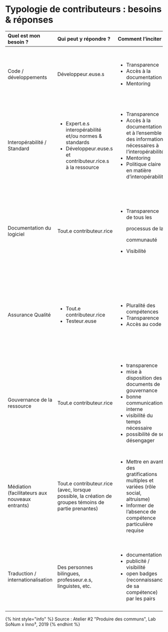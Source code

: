 # Typologie de contributeurs : besoins & réponses

<table>
  <thead>
    <tr>
      <th style="text-align:left">Quel est mon besoin ?</th>
      <th style="text-align:left">Qui peut y r&#xE9;pondre ?</th>
      <th style="text-align:left">Comment l&#x2019;inciter ?</th>
      <th style="text-align:left">Quels outils ?</th>
      <th style="text-align:left">R&#xE8;gles &#xE0; formaliser</th>
      <th style="text-align:left">B&#xE9;n&#xE9;fices attendus</th>
    </tr>
  </thead>
  <tbody>
    <tr>
      <td style="text-align:left">Code / d&#xE9;veloppements</td>
      <td style="text-align:left">D&#xE9;veloppeur.euse.s</td>
      <td style="text-align:left">
        <ul>
          <li>Transparence</li>
          <li>Acc&#xE8;s &#xE0; la documentation</li>
          <li>Mentoring</li>
        </ul>
      </td>
      <td style="text-align:left">
        <ul>
          <li>D&#xE9;p&#xF4;t de code</li>
          <li>Int&#xE9;gration continue</li>
          <li>Fermes de compilation</li>
          <li>Canal IRC, listes</li>
        </ul>
      </td>
      <td style="text-align:left">
        <ul>
          <li>Licence</li>
          <li>Droits de commits</li>
          <li>Process de contribution</li>
        </ul>
      </td>
      <td style="text-align:left">
        <ul>
          <li>Simplicit&#xE9; d&apos;acc&#xE8;s</li>
          <li>Visibilit&#xE9;</li>
          <li>Autonomie</li>
          <li>Baisse du co&#xFB;t de d&#xE9;veloppement</li>
        </ul>
      </td>
    </tr>
    <tr>
      <td style="text-align:left">Interop&#xE9;rabilit&#xE9; / Standard</td>
      <td style="text-align:left">
        <ul>
          <li>Expert.e.s interop&#xE9;rabilit&#xE9; et/ou normes &amp; standards</li>
          <li>D&#xE9;veloppeur.euse.s et contributeur.rice.s &#xE0; la ressource</li>
        </ul>
      </td>
      <td style="text-align:left">
        <ul>
          <li>Transparence</li>
          <li>Acc&#xE8;s &#xE0; la documentation et &#xE0; l&#x2019;ensemble des informations
            n&#xE9;cessaires &#xE0; l&#x2019;interop&#xE9;rabilit&#xE9;</li>
          <li>Mentoring</li>
          <li>Politique claire en mati&#xE8;re d&#x2019;interop&#xE9;rabilit&#xE9;</li>
        </ul>
      </td>
      <td style="text-align:left">
        <ul>
          <li>D&#xE9;p&#xF4;t de code</li>
          <li>Canal IRC, listes</li>
          <li>Outils de test pour s&#x2019;assurer du respect des normes</li>
        </ul>
      </td>
      <td style="text-align:left">Publication des normes et standards respect&#xE9;s</td>
      <td style="text-align:left">
        <ul>
          <li>Interop&#xE9;rabilit&#xE9;</li>
          <li>Compostabilit&#xE9; des projets</li>
          <li>Innovation</li>
          <li>Efficacit&#xE9; (simplicit&#xE9;, agilit&#xE9;, modularit&#xE9;, int&#xE9;gration,
            maintenabilit&#xE9;)</li>
          <li>R&#xE9;silience des fonctionnalit&#xE9;s techniques</li>
        </ul>
      </td>
    </tr>
    <tr>
      <td style="text-align:left">Documentation du logiciel</td>
      <td style="text-align:left">Tout.e contributeur.rice</td>
      <td style="text-align:left">
        <ul>
          <li>
            <p>Transparence de tous les</p>
            <p>processus de la</p>
            <p>communaut&#xE9;</p>
          </li>
          <li>Visibilit&#xE9;</li>
        </ul>
      </td>
      <td style="text-align:left">
        <ul>
          <li>Gestionnaire de contenu</li>
          <li>Liste</li>
          <li>Wiki</li>
          <li>Extracteur de commentaires</li>
        </ul>
      </td>
      <td style="text-align:left">Processus de contribution (&#xE9;criture, relecture, publication)</td>
      <td
      style="text-align:left">
        <ul>
          <li>
            <p>Acc&#xE8;s rapide et clair &#xE0; l&apos;ensemble des</p>
            <p>processus mis en place dans la communaut&#xE9;</p>
          </li>
          <li>Abaissement des barri&#xE8;res d&apos;entr&#xE9;e dans la communaut&#xE9;</li>
        </ul>
        </td>
    </tr>
    <tr>
      <td style="text-align:left">Assurance Qualit&#xE9;</td>
      <td style="text-align:left">
        <ul>
          <li>Tout.e contributeur.rice</li>
          <li>Testeur.euse</li>
        </ul>
      </td>
      <td style="text-align:left">
        <ul>
          <li>Pluralit&#xE9; des comp&#xE9;tences</li>
          <li>Transparence</li>
          <li>Acc&#xE8;s au code</li>
        </ul>
      </td>
      <td style="text-align:left">
        <ul>
          <li>Bug tracker</li>
          <li>
            <p>Environnement de tests</p>
            <p>manuels</p>
          </li>
          <li>CIT</li>
          <li>Audit de code</li>
          <li>Wiki</li>
          <li>Canal IRC, listes</li>
        </ul>
      </td>
      <td style="text-align:left">
        <ul>
          <li>Cycle de vie d&apos;un bug</li>
          <li>Process de contribution</li>
          <li>Cycle de vie des versions</li>
        </ul>
      </td>
      <td style="text-align:left">
        <ul>
          <li>Veille qualit&#xE9; du code</li>
          <li>Usabilit&#xE9; du produit</li>
          <li>Am&#xE9;lioration du processus de d&#xE9;veloppement</li>
        </ul>
      </td>
    </tr>
    <tr>
      <td style="text-align:left">Gouvernance de la ressource</td>
      <td style="text-align:left">Tout.e contributeur.rice</td>
      <td style="text-align:left">
        <ul>
          <li>transparence</li>
          <li>mise &#xE0; disposition des documents de gouvernance</li>
          <li>bonne communication interne</li>
          <li>visibilit&#xE9; du temps n&#xE9;cessaire</li>
          <li>possibilit&#xE9; de se d&#xE9;sengager</li>
        </ul>
      </td>
      <td style="text-align:left">
        <ul>
          <li>outils de discussion, d&#xE9;bat, vote (Loomio, DemocracyOS, listes, forums,
            chats, etc.)</li>
          <li>outils de travail collaboratifs (Framasoft) : pads, etc.</li>
        </ul>
      </td>
      <td style="text-align:left">R&#xE8;gles relatives &#xE0; la prise de d&#xE9;cisions / parole, r&#xE8;glement
        de litiges</td>
      <td style="text-align:left">
        <ul>
          <li>p&#xE9;rennit&#xE9; du commun</li>
          <li>fonctionnement plus fluide, transparence, collaboration facilit&#xE9;e</li>
        </ul>
      </td>
    </tr>
    <tr>
      <td style="text-align:left">M&#xE9;diation (facilitateurs aux nouveaux entrants)</td>
      <td style="text-align:left">Tout.e contributeur.rice (avec, lorsque possible, la cr&#xE9;ation de
        groupes t&#xE9;moins de partie prenantes)</td>
      <td style="text-align:left">
        <ul>
          <li>Mettre en avant des gratifications multiples et vari&#xE9;es (r&#xF4;le
            social, altruisme)</li>
          <li>Informer de l&#x2019;absence de comp&#xE9;tence particuli&#xE8;re requise</li>
        </ul>
      </td>
      <td style="text-align:left">
        <ul>
          <li>Fournir des &#xAB; kits &#xBB; regroupant toutes les informations n&#xE9;cessaires
            &#xE0; cette activit&#xE9;</li>
          <li>Outils de type wiki pour mutualiser les retours d&#x2019;exp&#xE9;rience
            et solutions</li>
        </ul>
      </td>
      <td style="text-align:left">Code de conduite</td>
      <td style="text-align:left">
        <ul>
          <li>Inclusivit&#xE9;</li>
          <li>Intelligence collective</li>
        </ul>
      </td>
    </tr>
    <tr>
      <td style="text-align:left">Traduction / internationalisation</td>
      <td style="text-align:left">Des personnes bilingues, professeur.e.s, linguistes, etc.</td>
      <td style="text-align:left">
        <ul>
          <li>documentation</li>
          <li>publicit&#xE9; / visibilit&#xE9;</li>
          <li>open badges (reconnaissance de sa comp&#xE9;tence) par les pairs</li>
        </ul>
      </td>
      <td style="text-align:left">
        <ul>
          <li>outils collaboratifs de traduction en ligne</li>
          <li>listes de discussion</li>
        </ul>
      </td>
      <td style="text-align:left">Processus de traduction clairs</td>
      <td style="text-align:left">
        <ul>
          <li>internationalisation de la ressource</li>
          <li>meilleure visibilit&#xE9;, diffusion / diss&#xE9;mination</li>
          <li>accueil d&#x2019;autres contributeur.rice.s</li>
          <li>partage de connaissances</li>
        </ul>
      </td>
    </tr>
  </tbody>
</table>

{% hint style="info" %}
Source : Atelier \#2 "Produire des communs", Lab SoNum x Inno³, 2019
{% endhint %}

